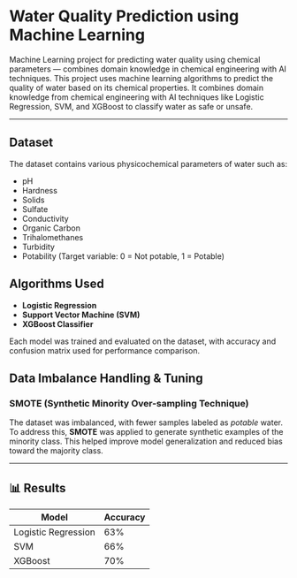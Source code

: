#  Water Quality Prediction using Machine Learning
Machine Learning project for predicting water quality using chemical parameters — combines domain knowledge in chemical engineering with AI techniques.
This project uses machine learning algorithms to predict the quality of water based on its chemical properties. It combines domain knowledge from chemical engineering with AI techniques like Logistic Regression, SVM, and XGBoost to classify water as safe or unsafe.

---

##  Dataset

The dataset contains various physicochemical parameters of water such as:
- pH
- Hardness
- Solids
- Sulfate
- Conductivity
- Organic Carbon
- Trihalomethanes
- Turbidity
- Potability (Target variable: 0 = Not potable, 1 = Potable)


##  Algorithms Used

- **Logistic Regression**
- **Support Vector Machine (SVM)**
- **XGBoost Classifier**

Each model was trained and evaluated on the dataset, with accuracy and confusion matrix used for performance comparison.
##  Data Imbalance Handling & Tuning

### SMOTE (Synthetic Minority Over-sampling Technique)

The dataset was imbalanced, with fewer samples labeled as *potable* water. To address this, **SMOTE** was applied to generate synthetic examples of the minority class. This helped improve model generalization and reduced bias toward the majority class.

---

## 📊 Results

| Model                | Accuracy  |
|---------------------|-----------|
| Logistic Regression | 63%    |
| SVM                 | 66%    |
| XGBoost             | 70%    |





